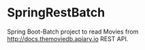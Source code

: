# SpringRestBatch
Spring Boot-Batch project to read Movies from http://docs.themoviedb.apiary.io REST API.
